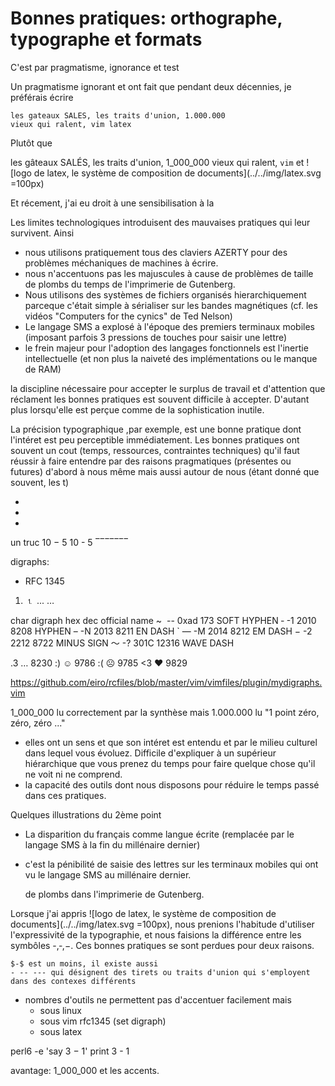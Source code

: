 # Bonnes pratiques: orthographe, typographe et formats

C'est par pragmatisme, ignorance et test

Un pragmatisme ignorant et ont fait que pendant deux décennies, je préférais écrire

    les gateaux SALES, les traits d'union, 1.000.000
    vieux qui ralent, vim latex

Plutôt que

<quote>les gâteaux SALÉS, les traits d'union, 1_000_000 vieux qui ralent, `vim`
et ![logo de latex, le système de composition de documents](../../img/latex.svg =100px)
</quote>

Et récement, j'ai eu droit à une sensibilisation à la 

Les limites technologiques introduisent des mauvaises pratiques qui leur
survivent. Ainsi

* nous utilisons pratiquement tous des claviers AZERTY pour des problèmes
  méchaniques de machines à écrire.
* nous n'accentuons pas les majuscules à cause de problèmes de taille de plombs
  du temps de l'imprimerie de Gutenberg.
* Nous utilisons des systèmes de fichiers organisés hierarchiquement parceque
  c'était simple à sérialiser sur les bandes magnétiques
  (cf. les vidéos "Computers for the cynics" de Ted Nelson)
* Le langage SMS a explosé à l'époque des premiers terminaux mobiles (imposant
  parfois 3 pressions de touches pour saisir une lettre)
* le frein majeur pour l'adoption des langages fonctionnels est l'inertie
  intellectuelle (et non plus la naiveté des implémentations ou le manque de RAM)

la discipline nécessaire pour accepter le surplus de travail et d'attention
que réclament les bonnes pratiques est souvent difficile à accepter. D'autant
plus lorsqu'elle est perçue comme de la sophistication inutile.

La précision typographique ,par exemple, est une bonne pratique dont l'intéret
est peu perceptible immédiatement. Les bonnes pratiques ont souvent un cout
(temps, ressources, contraintes techniques) qu'il faut réussir à faire entendre
par des raisons pragmatiques (présentes ou futures) d'abord à nous même mais
aussi autour de nous (étant donné que souvent, les t)

-
-
-
un truc
10 − 5
10 - 5
‾‾‾‾‾‾‾

digraphs:
* RFC 1345

1.    ⒈
...   …

char  digraph	hex	dec	official name ~
­	--	0xad	173	SOFT HYPHEN
‐	-1	2010	8208	HYPHEN
–	-N	2013	8211	EN DASH `
—	-M	2014	8212	EM DASH
−	-2	2212	8722	MINUS SIGN
〜	-?	301C	12316	WAVE DASH


.3 …  8230 :) ☺  9786 :( ☹  9785 <3 ♥  9829

https://github.com/eiro/rcfiles/blob/master/vim/vimfiles/plugin/mydigraphs.vim

1_000_000 lu correctement par la synthèse mais
1.000.000 lu "1 point zéro, zéro, zéro ..."

* elles ont un sens et que son intéret est entendu et par le milieu culturel
  dans lequel vous évoluez. Difficile d'expliquer à un supérieur hiérarchique
  que vous prenez du temps pour faire quelque chose qu'il ne voit ni ne comprend.
* la capacité des outils dont nous disposons pour réduire le temps passé dans
  ces pratiques.

Quelques illustrations du 2ème point

* La disparition du français comme langue écrite (remplacée par le langage SMS
  à la fin du millénaire dernier) 
* c'est la pénibilité de saisie des lettres sur les terminaux mobiles qui
  ont vu le langage SMS au millénaire dernier.


  de plombs dans l'imprimerie de Gutenberg. 



Lorsque j'ai appris ![logo de latex, le système de composition de
documents](../../img/latex.svg =100px), nous prenions l'habitude d'utiliser
l'expressivité de la typographie, et nous faisions la différence entre
les symbôles -,‐,−. Ces bonnes pratiques se sont perdues pour deux raisons.

    $-$ est un moins, il existe aussi
    - -- --- qui désignent des tirets ou traits d'union qui s'employent
    dans des contexes différents

* nombres d'outils ne permettent pas d'accentuer facilement mais
  * sous linux
  * sous vim rfc1345 (set digraph)
  * sous latex


perl6 -e 'say 3 − 1'
print 3 - 1

avantage: 1_000_000 et les accents.


